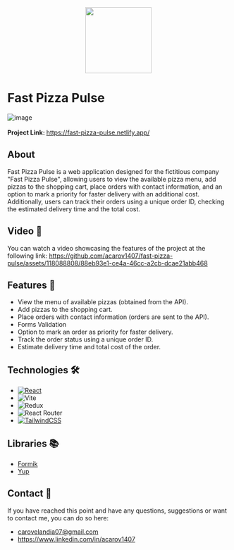 
<div align="center">
  <img src="https://github.com/acarov1407/fast-pizza-pulse/assets/118088808/5417bd2e-6f6d-48b3-843f-c1cecc576e00" width="150" height="auto"/>
</div>

# Fast Pizza Pulse
![image](https://github.com/acarov1407/fast-pizza-pulse/assets/118088808/2d20a817-fc16-439a-8188-5501ac78c1aa)
<br></br>
<strong>Project Link: </strong> https://fast-pizza-pulse.netlify.app/

## About
Fast Pizza Pulse is a web application designed for the fictitious company "Fast Pizza Pulse", allowing users to view the available pizza menu, add pizzas to the shopping cart, place orders with contact information, and an option to mark a priority for faster delivery with an additional cost. Additionally, users can track their orders using a unique order ID, checking the estimated delivery time and the total cost.

## Video :movie_camera:
You can watch a video showcasing the features of the project at the following link: https://github.com/acarov1407/fast-pizza-pulse/assets/118088808/88eb93e1-ce4a-46cc-a2cb-dcae21abb468

## Features :wrench:
- View the menu of available pizzas (obtained from the API).
- Add pizzas to the shopping cart.
- Place orders with contact information (orders are sent to the API).
- Forms Validation
- Option to mark an order as priority for faster delivery.
- Track the order status using a unique order ID.
- Estimate delivery time and total cost of the order.

## Technologies :hammer_and_wrench:
- [![React](https://img.shields.io/badge/react-%2320232a.svg?style=for-the-badge&logo=react&logoColor=%2361DAFB)](https://es.react.dev/)
- ![Vite](https://img.shields.io/badge/vite-%23646CFF.svg?style=for-the-badge&logo=vite&logoColor=white)
- ![Redux](https://img.shields.io/badge/redux-%23593d88.svg?style=for-the-badge&logo=redux&logoColor=white)
- ![React Router](https://img.shields.io/badge/React_Router-CA4245?style=for-the-badge&logo=react-router&logoColor=white)
- [![TailwindCSS](https://img.shields.io/badge/tailwindcss-%2338B2AC.svg?style=for-the-badge&logo=tailwind-css&logoColor=white)](https://tailwindcss.com/)

## Libraries :books:
- <a href="https://formik.org/">Formik</a>
- <a href="https://www.npmjs.com/package/yup">Yup</a>

## Contact :link:
If you have reached this point and have any questions, suggestions or want to contact me, you can do so here:
- <carovelandia07@gmail.com>
- https://www.linkedin.com/in/acarov1407
